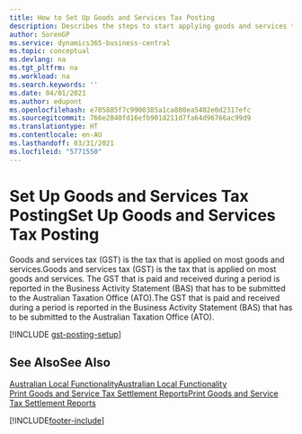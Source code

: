 ```yaml
---
title: How to Set Up Goods and Services Tax Posting
description: Describes the steps to start applying goods and services tax (GST) to goods and services.
author: SorenGP
ms.service: dynamics365-business-central
ms.topic: conceptual
ms.devlang: na
ms.tgt_pltfrm: na
ms.workload: na
ms.search.keywords: ''
ms.date: 04/01/2021
ms.author: edupont
ms.openlocfilehash: e705885f7c9900385a1ca880ea5402e0d2317efc
ms.sourcegitcommit: 766e2840fd16efb901d211d7fa64d96766ac99d9
ms.translationtype: HT
ms.contentlocale: en-AU
ms.lasthandoff: 03/31/2021
ms.locfileid: "5771550"
---
```

# <a name="set-up-goods-and-services-tax-posting"></a><span data-ttu-id="f2b6b-103">Set Up Goods and Services Tax Posting</span><span class="sxs-lookup"><span data-stu-id="f2b6b-103">Set Up Goods and Services Tax Posting</span></span>
<span data-ttu-id="f2b6b-104">Goods and services tax (GST) is the tax that is applied on most goods and services.</span><span class="sxs-lookup"><span data-stu-id="f2b6b-104">Goods and services tax (GST) is the tax that is applied on most goods and services.</span></span> <span data-ttu-id="f2b6b-105">The GST that is paid and received during a period is reported in the Business Activity Statement (BAS) that has to be submitted to the Australian Taxation Office (ATO).</span><span class="sxs-lookup"><span data-stu-id="f2b6b-105">The GST that is paid and received during a period is reported in the Business Activity Statement (BAS) that has to be submitted to the Australian Taxation Office (ATO).</span></span>  

[!INCLUDE [gst-posting-setup](../includes/AUNZ/gst-posting-setup.md)]

## <a name="see-also"></a><span data-ttu-id="f2b6b-106">See Also</span><span class="sxs-lookup"><span data-stu-id="f2b6b-106">See Also</span></span>

[<span data-ttu-id="f2b6b-107">Australian Local Functionality</span><span class="sxs-lookup"><span data-stu-id="f2b6b-107">Australian Local Functionality</span></span>](australia-local-functionality.md)  
[<span data-ttu-id="f2b6b-108">Print Goods and Service Tax Settlement Reports</span><span class="sxs-lookup"><span data-stu-id="f2b6b-108">Print Goods and Service Tax Settlement Reports</span></span>](how-to-print-goods-and-service-tax-settlement-reports.md)  


[!INCLUDE[footer-include](../../includes/footer-banner.md)]